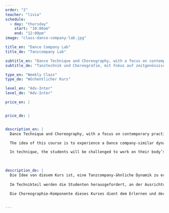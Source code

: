 ```yaml
---
order: "2"
teacher: "livia"
schedule:
  - day: "thursday"
    start: "10:00am"
    end: "12:00pm"
image: "class-dance-company-lab.jpg"

title_en: "Dance Company Lab"
title_de: "Tanzcompany Lab"

subtitle_en: "Dance Technique and Choreography, with a focus on contemporary practices and performance"
subtitle_de: "Tanztechnik und Choreografie, mit Fokus auf zeitgenössischen Tanztechniken, Komposition und Performance"

type_en: "Weekly Class"
type_de: "Wöchentlicher Kurs"

level_en: "Adv-Inter"
level_de: "Adv-Inter"

price_en: |


price_de: |


description_en: |
  Dance Technique and Choreography, with a focus on contemporary practices and performance:

  The idea of this course is to experience a Dance company-similar dynamic: Beginning with a dance technique class, then working on a choreographic creative process (rehearsal) to finally show the results of it.

  In technique, the students will be challenged to work on their body’s alignment and increase coordination and strength abilities, developing awareness and motion in multiple spatial planes. The choreography component of this course is about learning and developing movement with a range of choreographic approaches.  
  

  
description_de: |
  Die Idee von diesem Kurs ist, eine Tanzcompany-ähnliche Dynamik zu erleben, beginnend mit einem Tanztechnik-Unterricht, an den ein choreografisch-kreativer Prozess (Probe) anschließt. 
  
  Im Technikteil werden die Studenten herausgefordert, an der Ausrichtung ihres Körpers zu arbeiten und die Koordination, die Kraft und die Entwicklung von Bewusstsein und Bewegung auf mehreren räumlichen Ebenen zu erhöhen. 
  
  Die Choreographie-Komponente dieses Kurses dient dem Erlernen und der Entwicklung von Bewegung mit Hilfe einer Vielfalt von Improvisation, Komposition und choreographischen Ansätzen.


---
```

